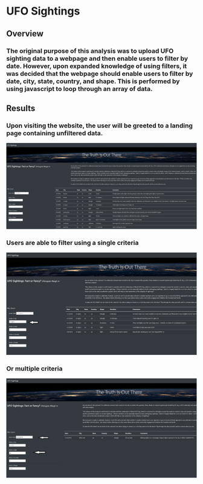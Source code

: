 # UFO Sightings
## Overview
### The original purpose of this analysis was to upload UFO sighting data to a webpage and then enable users to filter by date. However, upon expanded knowledge of using filters, it was decided that the webpage should enable users to filter by date, city, state, country, and shape. This is performed by using javascript to loop through an array of data. 

## Results
### Upon visiting the website, the user will be greeted to a landing page containing unfiltered data. 

<p align="left">
  <img src="https://github.com/armyofkittens/UFOs/blob/main/Resources/landing%20page.png" width="900"/>
</p>

### Users are able to filter using a single criteria 

<p align="left">
  <img src="https://github.com/armyofkittens/UFOs/blob/main/Resources/filter1.png" width="900"/>
</p>

### Or multiple criteria

<p align="left">
  <img src="https://github.com/armyofkittens/UFOs/blob/main/Resources/filter2.png" width="900"/>
</p>


